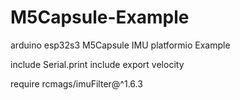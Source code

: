 # M5Capsule-Example

arduino esp32s3 M5Capsule IMU platformio Example

include Serial.print
include export velocity

require rcmags/imuFilter@^1.6.3

